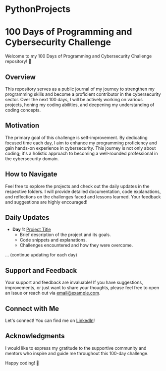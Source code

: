 # PythonProjects

# 100 Days of Programming and Cybersecurity Challenge

Welcome to my 100 Days of Programming and Cybersecurity Challenge repository! 🚀

## Overview

This repository serves as a public journal of my journey to strengthen my programming skills and become a proficient contributor in the cybersecurity sector. Over the next 100 days, I will be actively working on various projects, honing my coding abilities, and deepening my understanding of coding concepts.

## Motivation

The primary goal of this challenge is self-improvement. By dedicating focused time each day, I aim to enhance my programming proficiency and gain hands-on experience in cybersecurity. This journey is not only about coding; it's a holistic approach to becoming a well-rounded professional in the cybersecurity domain.

## How to Navigate

Feel free to explore the projects and check out the daily updates in the respective folders. I will provide detailed documentation, code explanations, and reflections on the challenges faced and lessons learned. Your feedback and suggestions are highly encouraged!

## Daily Updates

- **Day 1:** [Project Title](/day-01)
  - Brief description of the project and its goals.
  - Code snippets and explanations.
  - Challenges encountered and how they were overcome.

... (continue updating for each day)

## Support and Feedback

Your support and feedback are invaluable! If you have suggestions, improvements, or just want to share your thoughts, please feel free to open an issue or reach out via [email@example.com](mailto:email@example.com).

## Connect with Me

Let's connect! You can find me on [LinkedIn](https://www.linkedin.com/in/christopherpambou/)!

## Acknowledgments

I would like to express my gratitude to the supportive community and mentors who inspire and guide me throughout this 100-day challenge.

Happy coding! 🚀
